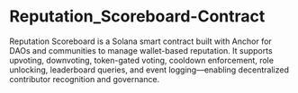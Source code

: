 # Reputation_Scoreboard-Contract
Reputation Scoreboard is a Solana smart contract built with Anchor for DAOs and communities to manage wallet-based reputation. It supports upvoting, downvoting, token-gated voting, cooldown enforcement, role unlocking, leaderboard queries, and event logging—enabling decentralized contributor recognition and governance.
